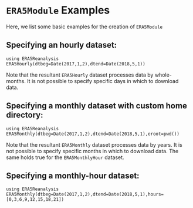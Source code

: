 # `ERA5Module` Examples

Here, we list some basic examples for the creation of `ERA5Module`

## Specifying an hourly dataset:

```@repl
using ERA5Reanalysis
ERA5Hourly(dtbeg=Date(2017,1,2),dtend=Date(2018,5,1))
```

Note that the resultant `ERA5Hourly` dataset processes data by whole-months.  It is not possible to specify specific days in which to download data.

## Specifying a monthly dataset with custom home directory:

```@repl
using ERA5Reanalysis
ERA5Monthly(dtbeg=Date(2017,1,2),dtend=Date(2018,5,1),eroot=pwd())
```

Note that the resultant `ERA5Monthly` dataset processes data by years.  It is not possible to specify specific months in which to download data.  The same holds true for the `ERA5MonthlyHour` dataset.

## Specifying a monthly-hour dataset:

```@repl
using ERA5Reanalysis
ERA5Monthly(dtbeg=Date(2017,1,2),dtend=Date(2018,5,1),hours=[0,3,6,9,12,15,18,21])
```